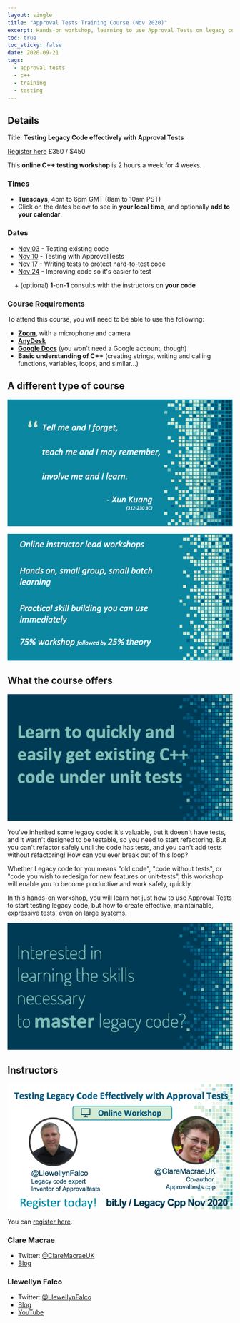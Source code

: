 ```yaml
---
layout: single
title: "Approval Tests Training Course (Nov 2020)"
excerpt: Hands-on workshop, learning to use Approval Tests on legacy code for effective, maintainable, expressive tests even on large systems
toc: true
toc_sticky: false
date: 2020-09-21
tags:
  - approval tests
  - c++
  - training
  - testing
---
```


## Details

Title: **Testing Legacy Code effectively with Approval Tests**

[Register here](https://bit.ly/LegacyCppNov2020) £350 / $450

This **online C++ testing workshop** is 2 hours a week for 4 weeks.

### Times

* **Tuesdays**, 4pm to 6pm GMT (8am to 10am PST)
* Click on the dates below to see in **your local time**, and optionally **add to your calendar**.

### Dates

* [Nov 03](https://www.timeanddate.com/worldclock/fixedtime.html?msg=Day+1+-+Approval+Tests+Training+Course+%28Nov+2020%29&iso=20201103T16&p1=136&ah=2) - Testing existing code
* [Nov 10](https://www.timeanddate.com/worldclock/fixedtime.html?msg=Day+2+-+Approval+Tests+Training+Course+%28Nov+2020%29&iso=20201110T16&p1=136&ah=2) - Testing with ApprovalTests
* [Nov 17](https://www.timeanddate.com/worldclock/fixedtime.html?msg=Day+3+-+Approval+Tests+Training+Course+%28Nov+2020%29&iso=20201117T16&p1=136&ah=2) - Writing tests to protect hard-to-test code
* [Nov 24](https://www.timeanddate.com/worldclock/fixedtime.html?msg=Day+4+-+Approval+Tests+Training+Course+%28Nov+2020%29&iso=20201124T16&p1=136&ah=2) - Improving code so it's easier to test

 &nbsp; &nbsp; \+ (optional) **1**-on-**1** consults with the instructors on **your code**

### Course Requirements

To attend this course, you will need to be able to use the following:

* [**Zoom**](https://zoom.us), with a microphone and camera
* [**AnyDesk**](https://anydesk.com/en)
* [**Google Docs**](https://docs.google.com/) (you won't need a Google account, though)
* **Basic understanding of C++** (creating strings, writing and calling functions, variables, loops, and similar…)

## A different type of course

![Quote](/images/approval_tests_course_2020_09/course.quote.png)


![Course Structure](/images/approval_tests_course_2020_09/course.structure.png)

## What the course offers

![Intent](/images/approval_tests_course_2020_09/course.intent.png)


You've inherited some legacy code: it's valuable, but it doesn't have tests, and it wasn't designed to be testable, so you need to start refactoring. But you can't refactor safely until the code has tests, and you can't add tests without refactoring! How can you ever break out of this loop?

Whether Legacy code for you means "old code", "code without tests", or "code you wish to redesign for new features or unit-tests", this workshop will enable you to become productive and work safely, quickly.

In this hands-on workshop, you will learn not just how to use Approval Tests to start testing legacy code, but how to create effective, maintainable, expressive tests, even on large systems.


![Skills](/images/approval_tests_course_2020_09/course.skills.png)

## Instructors

![Instructors](/images/approval_tests_course_2020_09/course.instructors_nov.png)

You can [register here](https://bit.ly/LegacyCppNov2020).

### Clare Macrae

* Twitter: [@ClareMacraeUK](https://twitter.com/ClareMacraeUK)
* [Blog](https://claremacrae.co.uk/blog/)

### Llewellyn Falco

* Twitter: [@LlewellynFalco](https://twitter.com/LlewellynFalco)
* [Blog](http://llewellynfalco.blogspot.com/p/infographics.html)
* [YouTube](https://www.youtube.com/user/isidoreus/videos)

